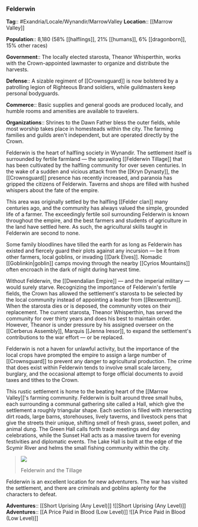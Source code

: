 ### Felderwin
**Tag**:: #Exandria/Locale/Wynandir/MarrowValley
**Location**:: [[Marrow Valley]]

**Population**:: 8,180 (58% [[halflings]], 21% [[humans]], 6% [[dragonborn]], 15% other races)

**Government**:: The locally elected starosta, Theanor Whisperthin, works with the Crown-appointed lawmaster to organize and distribute the harvests.

**Defense**:: A sizable regiment of [[Crownsguard]] is now bolstered by a patrolling legion of Righteous Brand soldiers, while guildmasters keep personal bodyguards.

**Commerce**:: Basic supplies and general goods are produced locally, and humble rooms and amenities are available to travelers.

**Organizations**:: Shrines to the Dawn Father bless the outer fields, while most worship takes place in homesteads within the city. The farming families and guilds aren't independent, but are operated directly by the Crown.

Felderwin is the heart of halfling society in Wynandir. The settlement itself is surrounded by fertile farmland — the sprawling [[Felderwin Tillage]] that has been cultivated by the halfling community for over seven centuries. In the wake of a sudden and vicious attack from the [[Kryn Dynasty]], the [[Crownsguard]] presence has recently increased, and paranoia has gripped the citizens of Felderwin. Taverns and shops are filled with hushed whispers about the fate of the empire.

This area was originally settled by the halfling [[Felder clan]] many centuries ago, and the community has always valued the simple, grounded life of a farmer. The exceedingly fertile soil surrounding Felderwin is known throughout the empire, and the best farmers and students of agriculture in the land have settled here. As such, the agricultural skills taught in Felderwin are second to none.

Some family bloodlines have tilled the earth for as long as Felderwin has existed and fiercely guard their plots against any incursion — be it from other farmers, local goblins, or invading [[Dark Elves]]. Nomadic [[Goblinkin|goblin]] camps moving through the nearby [[Cyrios Mountains]] often encroach in the dark of night during harvest time.

Without Felderwin, the [[Dwendalian Empire]] — and the imperial military — would surely starve. Recognizing the importance of Felderwin's fertile fields, the Crown has allowed the settlement's starosta to be selected by the local community instead of appointing a leader from [[Rexxentrum]]. When the starosta dies or is deposed, the community votes on their replacement. The current starosta, Theanor Whisperthin, has served the community for over thirty years and does his best to maintain order. However, Theanor is under pressure by his assigned overseer on the [[Cerberus Assembly]], Marquis [[Jenna Iresor]], to expand the settlement's contributions to the war effort — or be replaced.

Felderwin is not a haven for unlawful activity, but the importance of the local crops have prompted the empire to assign a large number of [[Crownsguard]] to prevent any danger to agricultural production. The crime that does exist within Felderwin tends to involve small scale larceny, burglary, and the occasional attempt to forge official documents to avoid taxes and tithes to the Crown.

This rustic settlement is home to the beating heart of the [[Marrow Valley]]'s farming community. Felderwin is built around three small hubs, each surrounding a communal gathering site called a Hall, which give the settlement a roughly triangular shape. Each section is filled with intersecting dirt roads, large barns, storehouses, lively taverns, and livestock pens that give the streets their unique, shifting smell of fresh grass, sweet pollen, and animal dung. The Green Hall calls forth trade meetings and day celebrations, while the Sunset Hall acts as a massive tavern for evening festivities and diplomatic events. The Lake Hall is built at the edge of the Scymir River and helms the small fishing community within the city.

> ![](https://media.dndbeyond.com/compendium-images/egtw/yDOyqyOocErRgYJK/03-07.png)
> 
> Felderwin and the Tillage

Felderwin is an excellent location for new adventurers. The war has visited the settlement, and there are criminals and goblins aplenty for the characters to defeat.

**Adventures**:: [[Short Uprising (Any Level)]]
![[Short Uprising (Any Level)]]
**Adventures**:: [[A Price Paid in Blood (Low Level)]]
![[A Price Paid in Blood (Low Level)]]